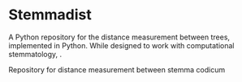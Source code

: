 # Stemmadist

A Python repository for the distance measurement between trees, implemented in Python. 
While designed to work with computational stemmatology, .


Repository for distance measurement between stemma codicum
